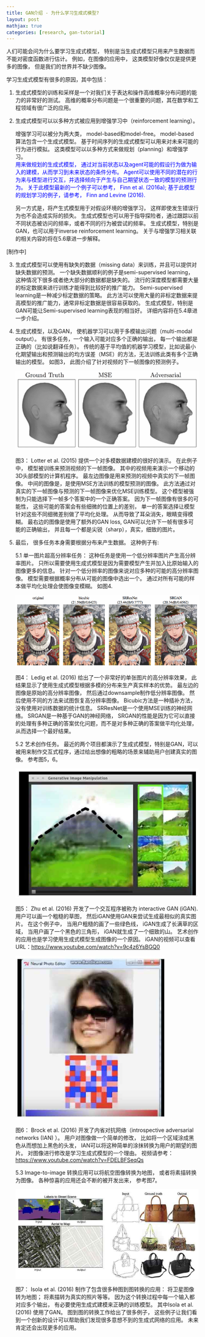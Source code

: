 ```yaml
---
title: GAN介绍 - 为什么学习生成式模型?
layout: post
mathjax: true
categories: [research, gan-tutorial]
---
```


人们可能会问为什么要学习生成式模型， 特别是当生成式模型只用来产生数据而不能对密度函数进行估计。 
例如，在图像的应用中， 这类模型好像仅仅是提供更多的图像， 但是我们的世界并不缺少图像。

学习生成式模型有很多的原因，其中包括：
1. 生成式模型的训练和采样是一个对我们关于表达和操作高维概率分布问题的能力的非常好的测试。 
高维的概率分布问题是一个很重要的问题，其在数学和工程领域有很广泛的应用。 

2. 生成式模型可以以多种方式被应用到增强学习中（reinforcement learning）。 

   增强学习可以被分为两大类， model-based和model-free。
   model-based算法包含一个生成式模型。 
   基于时间序列的生成式模型可以用来对未来可能的行为进行模拟。 
   这类模型可以以多种方式来做规划（planning）和增强学习。   
   <span style="color:blue">用来做规划的生成式模型， 通过对当前状态以及agent可能的假设行为做为输入的建模，从而学习到未来状态的条件分布。 Agent可以使用不同的潜在的行为来与模型进行交互，并选择倾向于产生与自己期望状态一致的模型的预测行为。 关于此模型最新的一个例子可以参考， Finn et al. (2016a); 基于此模型的规划学习的例子，请参考， Finn and Levine (2016). </span>
   
   另一方式是，将产生式模型用于对假设环境的增强学习， 这样即使发生错误行为也不会造成实际的损失。
   生成式模型也可以用于指导探险者，通过跟踪以前不同状态被访问的频率，或者不同的行为被尝试的频率。
   生成式模型，特别是GAN，也可以用于inverse reinforcement learning。
   关于与增强学习相关联的相关内容的将在5.6章进一步解释。

[制作中]

3. 生成式模型可以使用有缺失的数据（missing data）来训练，并且可以提供对缺失数据的预测。 一个缺失数据顺利的例子是semi-supervised learning， 这种情况下很多或者绝大部分的数据都是缺失的。 流行的深度模型都需要大量的标定数据来进行训练才能得到比较好的推广能力。 Semi-supervised learning是一种减少标定数据的策略。 此方法可以使用大量的非标定数据来提高模型的推广能力，通常非标定数据是很容易获取的。 生成式模型，特别是GAN可能让Semi-supervised learning表现的相当好。 详细内容将在5.4章进一步介绍。

4. 生成式模型，以及GAN， 使机器学习可以用于多模输出问题（multi-modal output）。 有很多任务，一个输入可能对应多个正确的输出， 每一个输出都是正确的（比如说翻译任务）。 传统的基于平均值的机器学习模型，比如说最小化期望输出和预测输出的均方误差（MSE）的方法，无法训练此类有多个正确输出的模型。 如图3， 此图介绍了针对视频的下一帧图像的预测例子。

   ![Figure 3](/images/201704/28/fig03.png)
   
   图3： Lotter et al. (2015) 提供一个对多模数据建模的很好的演示。 在此例子中， 模型被训练来预测视频的下一帧图像。 其中的视频用来演示一个移动的3D头部模型的计算机程序。 最左边图像是用来预测的视频中真实的下一帧图像。 中间的图像是，是使用MSE方法训练的模型预测的图像。 此方法通过对真实的下一帧图像与预测的下一帧图像来优化MSE训练模型。 这个模型被强制为只能选择下一帧多个答案中的一个正确答案。 因为下一帧图像有很多的可能性， 这些可能的答案会有些细微的位置上的差别， 单一的答案选择让模型针对这些不同细微差别做了平均化处理。 从而导致了耳朵消失，眼睛变得模糊。 最右边的图像是使用了额外的GAN loss, GAN可以允许下一帧有很多可能的正确输出， 并且每一个都是尖锐（sharp），真实，细致的图片。 

5. 最后， 很多任务本身需要根据分布来产生数据。 这种例子有:

   5.1 单一图片超高分辨率任务： 这种任务是使用一个低分辨率图片产生高分辨率图片。 只所以需要使用生成式模型是因为需要模型产生并加入比原始输入的图像更多的信息。 针对一个低分辨率的图像来说对应多种的可能的高分辨率图像。 模型需要根据概率分布从可能的图像中选出一个。 通过对所有可能的样本做平均化处理会使图像变模糊。 如图4.

      ![Figure 4](/images/201704/28/fig04.png)
      
      图4： Ledig et al. (2016) 给出了一个非常好的单张图片的高分辨率效果， 此结果显示了使用生成式模型根据多模的分布来生产真实样本的优势。 最左边的图像是原始的高分辨率图像， 然后通过downsample制作低分辨率图像。 然后使用不同的方法来试图恢复高分辨率图像。 Bicubic方法是一种插补方法，没有使用对训练数据的统计信息。 SRResNet是一个使用MSE训练的神经网络。 SRGAN是一种基于GAN的神经网络， SRGAN的性能是因为它可以直接的处理有多种正确的答案优化问题，而不是对多种正确的答案做平均化处理，从而选择一个最好结果。
  
   5.2 艺术创作任务。 最近的两个项目都演示了生成式模型，特别是GAN，可以被用来制作交互式程序，通过给出想像的粗略的场景来辅助用户创建真实的图像。 参考图5，6。
  
      ![Figure 5](/images/201704/28/fig05.jpg)
      
      图5： Zhu et al. (2016) 开发了一个交互程序被称为 interactive GAN (iGAN). 用户可以画一个粗糙的草图， 然后iGAN使用GAN来尝试生成最相似的真实图片。 在这个例子中， 当用户粗糙的画了一些绿色线， iGAN生成了长满草的区域， 当用户画了一个黑色的三角形， iGAN就生成了一个细致的山。 艺术创作的应用也是学习使用生成式模型生成图像的一个原因。 iGAN的视频可以查看URL：https://www.youtube.com/watch?v=9c4z6YsBGQ0
      
      ![Figure 6](/images/201704/28/fig06.jpg)
      
      图6： Brock et al. (2016) 开发了内省对抗网络（introspective adversarial networks (IAN) ）。 用户对图像做一个简单的修改， 比如将一个区域涂成黑色从而想加上黑色的头发， IAN可以将这种简单的涂抹转换为用户的期望的图片。 对图像进行修改是学习生成式模型的一个理由。 视频请参考：https://www.youtube.com/watch?v=FDELBFSeqQs
  
   5.3 Image-to-image 转换应用可以将航空图像转换为地图， 或者将素描转换为图像。 各种惊喜的应用还会不断的被开发出来， 参考图7。
      
      ![Figure 7](/images/201704/28/fig07.jpg)
      
      图7： Isola et al. (2016) 制作了包含很多种图到图转换的应用： 将卫星图像转为地图； 将素描转为真实的照片等等。 因为这个转换过程中每一个输入都对应多个输出， 有必要使用生成式建模来正确的训练模型。 其中Isola et al. (2016) 使用了GAN。 图到图的转换工作给出了很多例子， 这些例子让我们看到一个创新的设计可以帮助我们发现很多意想不到的生成式网络的应用。 未来肯定还会出现更多的应用。
